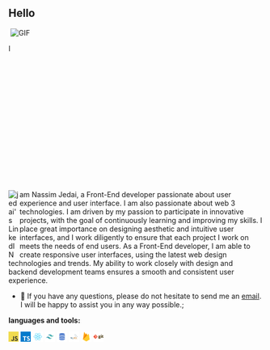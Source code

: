 ## Hello 


 <img align="right" alt="GIF" src="https://github.com/abhisheknaiidu/abhisheknaiidu/blob/master/code.gif?raw=true" width="500" height="320" />

<a href="https://www.linkedin.com/in/nassim-j-678b79207/">
  <img align="left" alt="jedai's LinkedIN" width="22px" src="https://raw.githubusercontent.com/peterthehan/peterthehan/master/assets/linkedin.svg" />
</a>

<br />

I am Nassim Jedai, a Front-End developer passionate about user experience and user interface. I am also passionate about web 3 technologies. I am driven by my passion to participate in innovative projects, with the goal of continuously learning and improving my skills. I place great importance on designing aesthetic and intuitive user interfaces, and I work diligently to ensure that each project I work on meets the needs of end users. As a Front-End developer, I am able to create responsive user interfaces, using the latest web design technologies and trends. My ability to work closely with design and backend development teams ensures a smooth and consistent user experience.


- 💬 If you have any questions, please do not hesitate to send me an [email](mailto:jedainassim@gmail.com). I will be happy to assist you in any way possible.;


**languages and tools:**  

<code><img height="20" src="https://raw.githubusercontent.com/github/explore/80688e429a7d4ef2fca1e82350fe8e3517d3494d/topics/javascript/javascript.png"></code>
<code><img height="20" src="https://raw.githubusercontent.com/github/explore/80688e429a7d4ef2fca1e82350fe8e3517d3494d/topics/typescript/typescript.png"></code>
<code><img height="20" src="https://raw.githubusercontent.com/github/explore/80688e429a7d4ef2fca1e82350fe8e3517d3494d/topics/react/react.png"></code>
<code><img height="20" src="https://raw.githubusercontent.com/github/explore/80688e429a7d4ef2fca1e82350fe8e3517d3494d/topics/tailwind/tailwind.png"></code>
<code><img height="20" src="https://raw.githubusercontent.com/github/explore/80688e429a7d4ef2fca1e82350fe8e3517d3494d/topics/sql/sql.png"></code>
<code><img height="20" src="https://raw.githubusercontent.com/github/explore/80688e429a7d4ef2fca1e82350fe8e3517d3494d/topics/mysql/mysql.png"></code>
<code><img height="20" src="https://raw.githubusercontent.com/github/explore/80688e429a7d4ef2fca1e82350fe8e3517d3494d/topics/firebase/firebase.png"></code>
<code><img height="20" src="https://raw.githubusercontent.com/github/explore/80688e429a7d4ef2fca1e82350fe8e3517d3494d/topics/git/git.png"></code>
